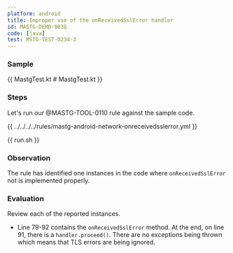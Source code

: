 ```yaml
---
platform: android
title: Improper use of the onReceivedSslError handler
id: MASTG-DEMO-0035
code: [java]
test: MSTG-TEST-0234-3
---
```


### Sample

{{ MastgTest.kt # MastgTest.kt }}

### Steps

Let's run our @MASTG-TOOL-0110 rule against the sample code.

{{ ../../../../rules/mastg-android-network-onreceivedsslerror.yml }}

{{ run.sh }}

### Observation

The rule has identified one instances in the code where `onReceivedSslError` not is implemented properly.

### Evaluation

Review each of the reported instances.

- Line 79-92 contains the `onReceivedSslError` method. At the end, on line 91, there is a `handler.proceed()`. There are no exceptions being thrown which means that TLS errors are being ignored.